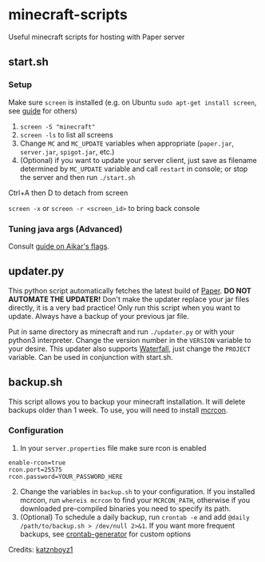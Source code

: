 # minecraft-scripts
Useful minecraft scripts for hosting with Paper server



## start.sh
### Setup
Make sure `screen` is installed (e.g. on Ubuntu `sudo apt-get install screen`, see [guide](https://linuxize.com/post/how-to-use-linux-screen/) for others)

1. `screen -S "minecraft"`
2. `screen -ls` to list all screens
3. Change `MC` and `MC_UPDATE` variables when appropriate (`paper.jar`, `server.jar`, `spigot.jar`, etc.)
4. (Optional) if you want to update your server client, just save as filename determined by `MC_UPDATE` variable and call `restart` in console; or stop the server and then run `./start.sh`

Ctrl+A then D to detach from screen

`screen -x` or `screen -r <screen_id>` to bring back console

### Tuning java args (Advanced)
Consult [guide on Aikar's flags](https://mcflags.emc.gs/).

## updater.py
This python script automatically fetches the latest build of [Paper](https://papermc.io/downloads). **DO NOT AUTOMATE THE UPDATER!** Don't make the updater replace your jar files directly, it is a very bad practice! Only run this script when you want to update. Always have a backup of your previous jar file.

Put in same directory as minecraft and run `./updater.py` or with your python3 interpreter. Change the version number in the `VERSION` variable to your desire. This updater also supports [Waterfall](https://papermc.io/downloads#Waterfall), just change the `PROJECT` variable.
Can be used in conjunction with start.sh. 

## backup.sh
This script allows you to backup your minecraft installation. It will delete backups older than 1 week. To use, you will need to install [mcrcon](https://github.com/Tiiffi/mcrcon).

### Configuration
1. In your `server.properties` file make sure rcon is enabled
```
enable-rcon=true
rcon.port=25575
rcon.password=YOUR_PASSWORD_HERE
```
2. Change the variables in `backup.sh` to your configuration. If you installed mcrcon, run `whereis mcrcon` to find your `MCRCON_PATH`, otherwise if you downloaded pre-compiled binaries you need to specify its path.
3. (Optional) To schedule a daily backup, run `crontab -e` and add `@daily /path/to/backup.sh > /dev/null 2>&1`. If you want more frequent backups, see [crontab-generator](https://crontab-generator.org/) for custom options


Credits: [katznboyz1](https://gist.github.com/katznboyz1/a83a303f1016e317a1cf2fedc8b5a2a6)
